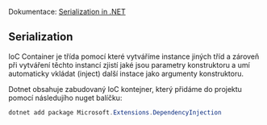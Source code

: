 Dokumentace: [Serialization in .NET](https://learn.microsoft.com/en-us/dotnet/standard/serialization/)

## Serialization

IoC Container je třída pomocí které vytváříme instance jiných tříd a zároveň při vytváření těchto instancí zjistí jaké jsou parametry konstruktoru a umí automaticky vkládat (inject) další instace jako argumenty konstruktoru.

Dotnet obsahuje zabudovaný IoC kontejner, který přidáme do projektu pomocí následujího nuget balíčku:

```powershell
dotnet add package Microsoft.Extensions.DependencyInjection
```
